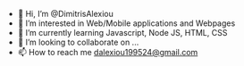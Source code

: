 - 👋 Hi, I’m @DimitrisAlexiou
- 👀 I’m interested in Web/Mobile applications and Webpages
- 🌱 I’m currently learning Javascript, Node JS, HTML, CSS
- 💞️ I’m looking to collaborate on ...
- 📫 How to reach me dalexiou199524@gmail.com

<!---
DimitrisAlexiou/DimitrisAlexiou is a ✨ special ✨ repository because its `README.md` (this file) appears on your GitHub profile.
You can click the Preview link to take a look at your changes.
--->

